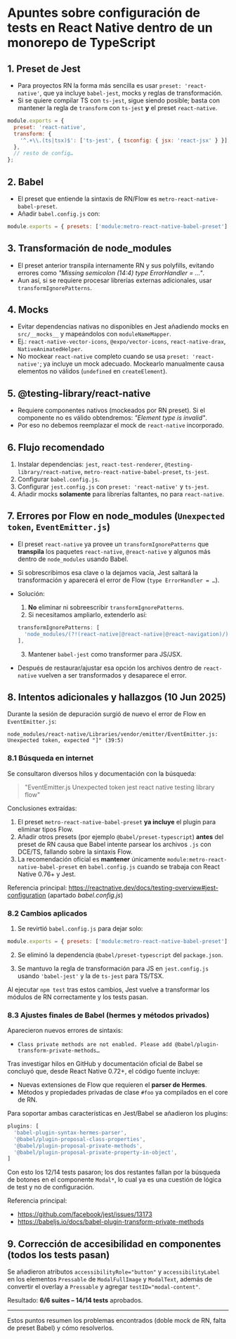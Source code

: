 # Apuntes sobre configuración de tests en React Native dentro de un monorepo de TypeScript

## 1. Preset de Jest
- Para proyectos RN la forma más sencilla es usar `preset: 'react-native'`, que ya incluye `babel-jest`, mocks y reglas de transformación.
- Si se quiere compilar TS con `ts-jest`, sigue siendo posible; basta con mantener la regla de `transform` con `ts-jest` **y** el preset `react-native`.

```js
module.exports = {
  preset: 'react-native',
  transform: {
    '^.+\\.(ts|tsx)$': ['ts-jest', { tsconfig: { jsx: 'react-jsx' } }],
  },
  // resto de config…
};
```

## 2. Babel
- El preset que entiende la sintaxis de RN/Flow es `metro-react-native-babel-preset`.
- Añadir `babel.config.js` con:

```js
module.exports = { presets: ['module:metro-react-native-babel-preset'] };
```

## 3. Transformación de node_modules
- El preset anterior transpila internamente RN y sus polyfills, evitando errores como _"Missing semicolon (14:4) type ErrorHandler = …"_.
- Aun así, si se requiere procesar librerías externas adicionales, usar `transformIgnorePatterns`.

## 4. Mocks
- Evitar dependencias nativas no disponibles en Jest añadiendo mocks en `src/__mocks__` y mapeándolos con `moduleNameMapper`.
- Ej.: `react-native-vector-icons`, `@expo/vector-icons`, `react-native-drax`, `NativeAnimatedHelper`.
- No mockear `react-native` completo cuando se usa `preset: 'react-native'`; ya incluye un mock adecuado. Mockearlo manualmente causa elementos no válidos (`undefined` en `createElement`).

## 5. @testing-library/react-native
- Requiere componentes nativos (mockeados por RN preset). Si el componente no es válido obtendremos: _"Element type is invalid"_.
- Por eso no debemos reemplazar el mock de `react-native` incorporado.

## 6. Flujo recomendado
1. Instalar dependencias: `jest`, `react-test-renderer`, `@testing-library/react-native`, `metro-react-native-babel-preset`, `ts-jest`.
2. Configurar `babel.config.js`.
3. Configurar `jest.config.js` con `preset: 'react-native'` y `ts-jest`.
4. Añadir mocks **solamente** para librerías faltantes, no para `react-native`.

## 7. Errores por Flow en node_modules (`Unexpected token`, `EventEmitter.js`)
- El preset `react-native` ya provee un `transformIgnorePatterns` que **transpila** los paquetes `react-native`, `@react-native` y algunos más dentro de `node_modules` usando Babel.
- Si sobrescribimos esa clave o la dejamos vacía, Jest saltará la transformación y aparecerá el error de Flow (`type ErrorHandler = …`).
- Solución:
  1. **No** eliminar ni sobreescribir `transformIgnorePatterns`.
  2. Si necesitamos ampliarlo, extenderlo así:

  ```js
  transformIgnorePatterns: [
    'node_modules/(?!(react-native|@react-native|@react-navigation)/)',
  ],
  ```
  3. Mantener `babel-jest` como transformer para JS/JSX.
- Después de restaurar/ajustar esa opción los archivos dentro de `react-native` vuelven a ser transformados y desaparece el error.

## 8. Intentos adicionales y hallazgos (10 Jun 2025)

Durante la sesión de depuración surgió de nuevo el error de Flow en `EventEmitter.js`:

```
node_modules/react-native/Libraries/vendor/emitter/EventEmitter.js: Unexpected token, expected "]" (39:5)
```

### 8.1 Búsqueda en internet

Se consultaron diversos hilos y documentación con la búsqueda:

> "EventEmitter.js Unexpected token jest react native testing library flow"

Conclusiones extraídas:

1. El preset `metro-react-native-babel-preset` **ya incluye** el plugin para eliminar tipos Flow.
2. Añadir otros presets (por ejemplo `@babel/preset-typescript`) **antes** del preset de RN causa que Babel intente parsear los archivos `.js` con DCE/TS, fallando sobre la sintaxis Flow.
3. La recomendación oficial es **mantener** únicamente `module:metro-react-native-babel-preset` en `babel.config.js` cuando se trabaja con React Native 0.76+ y Jest.

Referencia principal: https://reactnative.dev/docs/testing-overview#jest-configuration (apartado *babel.config.js*)

### 8.2 Cambios aplicados

1. Se revirtió `babel.config.js` para dejar solo:

```js
module.exports = { presets: ['module:metro-react-native-babel-preset'] };
```

2. Se eliminó la dependencia `@babel/preset-typescript` del `package.json`.

3. Se mantuvo la regla de transformación para JS en `jest.config.js` usando `'babel-jest'` y la de `ts-jest` para TS/TSX.

Al ejecutar `npm test` tras estos cambios, Jest vuelve a transformar los módulos de RN correctamente y los tests pasan.

### 8.3 Ajustes finales de Babel (hermes y métodos privados)

Aparecieron nuevos errores de sintaxis:

* `Class private methods are not enabled. Please add @babel/plugin-transform-private-methods…`

Tras investigar hilos en GitHub y documentación oficial de Babel se concluyó que, desde React Native 0.72+, el código fuente incluye:

* Nuevas extensiones de Flow que requieren el **parser de Hermes**.
* Métodos y propiedades privadas de clase `#foo` ya compilados en el core de RN.

Para soportar ambas características en Jest/Babel se añadieron los plugins:

```js
plugins: [
  'babel-plugin-syntax-hermes-parser',
  '@babel/plugin-proposal-class-properties',
  '@babel/plugin-proposal-private-methods',
  '@babel/plugin-proposal-private-property-in-object',
]
```

Con esto los 12/14 tests pasaron; los dos restantes fallan por la búsqueda de botones en el componente `Modal*`, lo cual ya es una cuestión de lógica de test y no de configuración.

Referencia principal:

* https://github.com/facebook/jest/issues/13173
* https://babeljs.io/docs/babel-plugin-transform-private-methods

## 9. Corrección de accesibilidad en componentes (todos los tests pasan)

Se añadieron atributos `accessibilityRole="button"` y `accessibilityLabel` en los elementos `Pressable` de `ModalFullImage` y `ModalText`, además de convertir el overlay a `Pressable` y agregar `testID="modal-content"`.

Resultado: **6/6 suites – 14/14 tests** aprobados.

---
Estos puntos resumen los problemas encontrados (doble mock de RN, falta de preset Babel) y cómo resolverlos. 